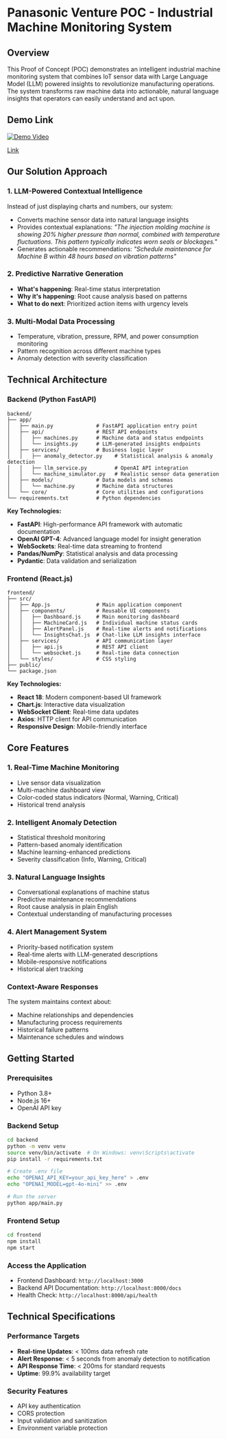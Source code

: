 # Panasonic Venture POC - Industrial Machine Monitoring System

## Overview

This Proof of Concept (POC) demonstrates an intelligent industrial machine monitoring system that combines IoT sensor data with Large Language Model (LLM) powered insights to revolutionize manufacturing operations. The system transforms raw machine data into actionable, natural language insights that operators can easily understand and act upon.

## Demo Link
[![Demo Video](https://img.youtube.com/vi/bdl5vDFIib0/0.jpg)](https://youtu.be/bdl5vDFIib0)


[Link](https://img.youtube.com/vi/bdl5vDFIib0/0.jpg)

## Our Solution Approach

### 1. **LLM-Powered Contextual Intelligence**
Instead of just displaying charts and numbers, our system:
- Converts machine sensor data into natural language insights
- Provides contextual explanations: *"The injection molding machine is showing 20% higher pressure than normal, combined with temperature fluctuations. This pattern typically indicates worn seals or blockages."*
- Generates actionable recommendations: *"Schedule maintenance for Machine B within 48 hours based on vibration patterns"*

### 2. **Predictive Narrative Generation**
- **What's happening**: Real-time status interpretation
- **Why it's happening**: Root cause analysis based on patterns
- **What to do next**: Prioritized action items with urgency levels

### 3. **Multi-Modal Data Processing**
- Temperature, vibration, pressure, RPM, and power consumption monitoring
- Pattern recognition across different machine types
- Anomaly detection with severity classification

## Technical Architecture

### Backend (Python FastAPI)
```
backend/
├── app/
│   ├── main.py              # FastAPI application entry point
│   ├── api/                 # REST API endpoints
│   │   ├── machines.py      # Machine data and status endpoints
│   │   └── insights.py      # LLM-generated insights endpoints
│   ├── services/            # Business logic layer
│   │   ├── anomaly_detector.py    # Statistical analysis & anomaly detection
│   │   ├── llm_service.py         # OpenAI API integration
│   │   └── machine_simulator.py   # Realistic sensor data generation
│   ├── models/              # Data models and schemas
│   │   └── machine.py       # Machine data structures
│   └── core/                # Core utilities and configurations
└── requirements.txt         # Python dependencies
```

**Key Technologies:**
- **FastAPI**: High-performance API framework with automatic documentation
- **OpenAI GPT-4**: Advanced language model for insight generation
- **WebSockets**: Real-time data streaming to frontend
- **Pandas/NumPy**: Statistical analysis and data processing
- **Pydantic**: Data validation and serialization

### Frontend (React.js)
```
frontend/
├── src/
│   ├── App.js               # Main application component
│   ├── components/          # Reusable UI components
│   │   ├── Dashboard.js     # Main monitoring dashboard
│   │   ├── MachineCard.js   # Individual machine status cards
│   │   ├── AlertPanel.js    # Real-time alerts and notifications
│   │   └── InsightsChat.js  # Chat-like LLM insights interface
│   ├── services/            # API communication layer
│   │   ├── api.js           # REST API client
│   │   └── websocket.js     # Real-time data connection
│   └── styles/              # CSS styling
├── public/
└── package.json
```

**Key Technologies:**
- **React 18**: Modern component-based UI framework
- **Chart.js**: Interactive data visualization
- **WebSocket Client**: Real-time data updates
- **Axios**: HTTP client for API communication
- **Responsive Design**: Mobile-friendly interface

## Core Features

### 1. **Real-Time Machine Monitoring**
- Live sensor data visualization
- Multi-machine dashboard view
- Color-coded status indicators (Normal, Warning, Critical)
- Historical trend analysis

### 2. **Intelligent Anomaly Detection**
- Statistical threshold monitoring
- Pattern-based anomaly identification
- Machine learning-enhanced predictions
- Severity classification (Info, Warning, Critical)

### 3. **Natural Language Insights**
- Conversational explanations of machine status
- Predictive maintenance recommendations
- Root cause analysis in plain English
- Contextual understanding of manufacturing processes

### 4. **Alert Management System**
- Priority-based notification system
- Real-time alerts with LLM-generated descriptions
- Mobile-responsive notifications
- Historical alert tracking


### Context-Aware Responses
The system maintains context about:
- Machine relationships and dependencies
- Manufacturing process requirements
- Historical failure patterns
- Maintenance schedules and windows

## Getting Started

### Prerequisites
- Python 3.8+
- Node.js 16+
- OpenAI API key

### Backend Setup
```bash
cd backend
python -m venv venv
source venv/bin/activate  # On Windows: venv\Scripts\activate
pip install -r requirements.txt

# Create .env file
echo "OPENAI_API_KEY=your_api_key_here" > .env
echo "OPENAI_MODEL=gpt-4o-mini" >> .env

# Run the server
python app/main.py
```

### Frontend Setup
```bash
cd frontend
npm install
npm start
```

### Access the Application
- Frontend Dashboard: `http://localhost:3000`
- Backend API Documentation: `http://localhost:8000/docs`
- Health Check: `http://localhost:8000/api/health`


## Technical Specifications

### Performance Targets
- **Real-time Updates**: < 100ms data refresh rate
- **Alert Response**: < 5 seconds from anomaly detection to notification
- **API Response Time**: < 200ms for standard requests
- **Uptime**: 99.9% availability target

### Security Features
- API key authentication
- CORS protection
- Input validation and sanitization
- Environment variable protection

